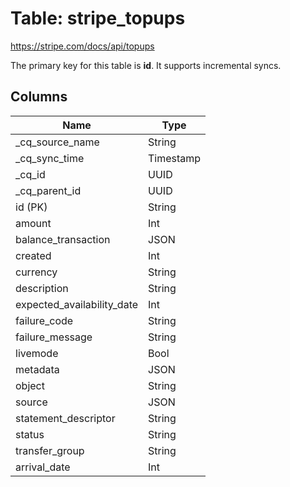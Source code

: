# Table: stripe_topups

https://stripe.com/docs/api/topups

The primary key for this table is **id**.
It supports incremental syncs.

## Columns

| Name          | Type          |
| ------------- | ------------- |
|_cq_source_name|String|
|_cq_sync_time|Timestamp|
|_cq_id|UUID|
|_cq_parent_id|UUID|
|id (PK)|String|
|amount|Int|
|balance_transaction|JSON|
|created|Int|
|currency|String|
|description|String|
|expected_availability_date|Int|
|failure_code|String|
|failure_message|String|
|livemode|Bool|
|metadata|JSON|
|object|String|
|source|JSON|
|statement_descriptor|String|
|status|String|
|transfer_group|String|
|arrival_date|Int|